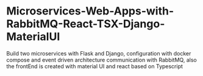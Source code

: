 # Microservices-Web-Apps-with-RabbitMQ-React-TSX-Django-MaterialUI
 Build two microservices with Flask and Django, configuration with docker compose and event driven architecture communication with RabbitMQ, also the frontEnd is created with material UI and react based on Typescript
